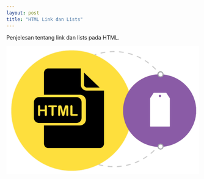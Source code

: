 ```yaml
---
layout: post
title: "HTML Link dan Lists"
---
```


Penjelesan tentang link dan lists pada HTML.

![HTML Link dan Lists](/assets/images/html-link-dan-lists.png)
